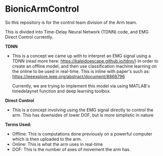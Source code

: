 # BionicArmControl
So this repository is for the control team division of the Arm team. 

This is divided into Time-Delay Neural Network (TDNN) code, and EMG Direct Control currently.

**TDNN**

- 	This is a concept we came up with to interpret an EMG signal using a TDNN (read more here: https://kaleidoescape.github.io/tdnn/) in order to create an offline model, and then use classification machine learning on the online to be used in real-time. This is inline with paper's such as: https://ieeexplore.ieee.org/abstract/document/8868796

	Currently, we are trying to implement this model via using MATLAB's timedelaynet function and deep learning toolbox.
	
		
		
**Direct Control**
	
-	This is a concept involving using the EMG signal directly to control the arm. This has downsides of lower DOF, but is more simplistic in nature
	
**Terms Used:**
-	Offline: This is computations done previously on a powerful computer which is then uploaded to the arm.
-	Online: This is what the arm uses in real-time
-	DOF: This is the number of axes of movement the arm has.

	
